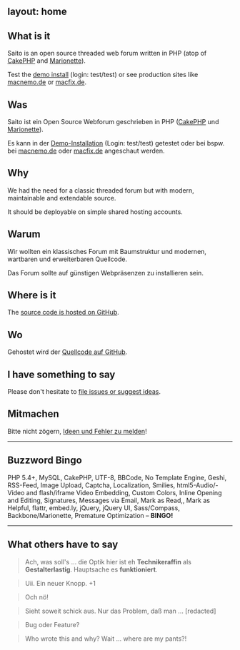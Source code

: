 layout:	home
---

<div class="row">
<div class="span5" markdown="1">

##	What is it

Saito is an open source threaded web forum written in PHP (atop of [CakePHP] and [Marionette]).

Test the [demo install][testforum] (login: test/test) or see production sites like [macnemo.de] or [macfix.de].

</div>
<div class="span5" markdown="1">

## Was

Saito ist ein Open Source Webforum geschrieben in PHP ([CakePHP] und [Marionette]).

Es kann in der [Demo-Installation][testforum] (Login: test/test) getestet oder bei bspw. bei [macnemo.de] oder [macfix.de] angeschaut werden.

</div>
</div>


<div class="row">
<div class="span5" markdown="1">

## Why

We had the need for a classic threaded forum but with modern, maintainable and extendable source.

It should be deployable on simple shared hosting accounts.

</div>
<div class="span5" markdown="1">

## Warum

Wir wollten ein klassisches Forum mit Baumstruktur und modernen, wartbaren und erweiterbaren Quellcode.

Das Forum sollte auf günstigen Webpräsenzen zu installieren sein.

</div>
</div>

<div class="row">
<div class="span5" markdown="1">

## Where is it

The [source code is hosted on GitHub][Saito Code].

</div>
<div class="span5" markdown="1">

## Wo

Gehostet wird der [Quellcode auf GitHub][Saito Code].

</div>
</div>


<div class="row">
<div class="span5" markdown="1">

## I have something to say

Please don't hesitate to [file issues or suggest ideas][Saito Issues].

</div>
<div class="span5" markdown="1">

## Mitmachen

Bitte nicht zögern, [Ideen und Fehler zu melden][Saito Issues]!

</div>
</div>

---

<div class="row">
<div class="span6 offset2" markdown="1">

## Buzzword Bingo

PHP 5.4+, MySQL, CakePHP, UTF-8, BBCode, No Template Engine, Geshi, RSS-Feed, Image Upload, Captcha, Localization, Smilies, html5-Audio/-Video and flash/iframe Video Embedding, Custom Colors, Inline Opening and Editing, Signatures, Messages via Email, Mark as Read,, Mark as Helpful, flattr, embed.ly, jQuery, jQuery UI, Sass/Compass, Backbone/Marionette, Premature Optimization – **BINGO!**

</div>
</div>



---

<div class="row">
<div class="span6 offset2" markdown="1">

## What others have to say

<blockquote cite="Till">
Ach, was soll's … die Optik hier ist eh <strong>Technikeraffin</strong> als <strong>Gestalterlastig</strong>. Hauptsache es <strong>funktioniert</strong>.
</blockquote>

<blockquote cite="Blinder Passagier">
Uii. Ein neuer Knopp. +1
</blockquote>

<blockquote cite="msc">
Och nö!
</blockquote>

<blockquote cite="cyrus">
Sieht soweit schick aus. Nur das Problem, daß man … [redacted]
</blockquote>

<blockquote cite="Blinder Passagier">
Bug oder Feature?
</blockquote>

<blockquote cite="Schlaefer">
Who wrote this and why? Wait … where are my pants?!
</blockquote>



</div>
</div>

[CakePHP]: http://cakephp.org/
[Marionette]: http://marionettejs.com/
[macnemo.de]: http://macnemo.de/
[macfix.de]: http://www.macfix.de/
[testforum]: http://saito.gopagoda.com/
[Saito Code]: https://github.com/Schlaefer/Saito
[Saito Issues]: https://github.com/Schlaefer/Saito/issues
